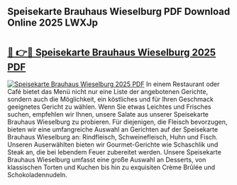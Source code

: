 ## Speisekarte Brauhaus Wieselburg PDF Download Online 2025 LWXJp

# <h2><a href="http://gcbe53.nevu.top/?p=Speisekarte+Brauhaus+Wieselburg">🔗 👉🔴 Speisekarte Brauhaus Wieselburg 2025 PDF</a></h2>

[![Speisekarte Brauhaus Wieselburg 2025 PDF](https://i.imgur.com/dBaPXMq.png)](http://gcbe53.nevu.top/?p=Speisekarte+Brauhaus+Wieselburg)
In einem Restaurant oder Café bietet das Menü nicht nur eine Liste der angebotenen Gerichte, sondern auch die Möglichkeit, ein köstliches und für Ihren Geschmack geeignetes Gericht zu wählen. Wenn Sie etwas Leichtes und Frisches suchen, empfehlen wir Ihnen, unsere Salate aus unserer Speisekarte Brauhaus Wieselburg zu probieren. Für diejenigen, die Fleisch bevorzugen, bieten wir eine umfangreiche Auswahl an Gerichten auf der Speisekarte Brauhaus Wieselburg an: Rindfleisch, Schweinefleisch, Huhn und Fisch. Unseren Auserwählten bieten wir Gourmet-Gerichte wie Schaschlik und Steak an, die bei lebendem Feuer zubereitet werden. Unsere Speisekarte Brauhaus Wieselburg umfasst eine große Auswahl an Desserts, von klassischen Torten und Kuchen bis hin zu exquisiten Crème Brûlée und Schokoladennudeln.
